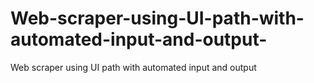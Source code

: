 # Web-scraper-using-UI-path-with-automated-input-and-output-
Web scraper using UI path with automated input and output 
